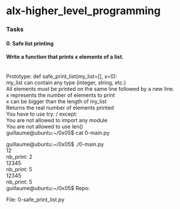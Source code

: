 # alx-higher_level_programming
<h3>Tasks </h3>
<h4>0. Safe list printing<h4>

  <h4>Write a function that prints x elements of a list.</h4>
<br>
Prototype: def safe_print_list(my_list=[], x=0):<br>
my_list can contain any type (integer, string, etc.)<br>
All elements must be printed on the same line followed by a new line.<br>
x represents the number of elements to print<br>
x can be bigger than the length of my_list<br>
Returns the real number of elements printed<br>
You have to use try: / except:<br>
You are not allowed to import any module<br>
You are not allowed to use len()<br>
guillaume@ubuntu:~/0x05$ cat 0-main.py<br>

guillaume@ubuntu:~/0x05$ ./0-main.py<br>
12<br>
nb_print: 2<br>
12345<br>
nb_print: 5<br>
12345<br>
nb_print: 5<br>
guillaume@ubuntu:~/0x05$ 
Repo:<br>

File: 0-safe_print_list.py<br>
